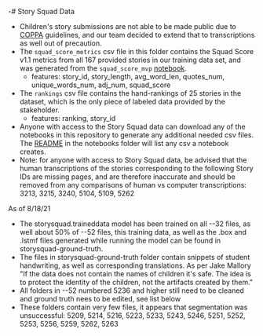 -# Story Squad Data

- Children's story submissions are not able to be made public due to [COPPA](https://www.ecfr.gov/cgi-bin/text-idx?SID=4939e77c77a1a1a08c1cbf905fc4b409&node=16%3A1.0.1.3.36&rgn=div5) guidelines, and our team decided to extend that to transcriptions as well out of precaution. 
- The `squad_score_metrics` csv file in this folder contains the Squad Score v1.1 metrics from all 167 provided stories in our training data set, and was generated from the `squad_score_mvp` [notebook](../notebooks/squad_score_mvp.ipynb). 
   - features: story_id, story_length, avg_word_len, quotes_num, unique_words_num, adj_num, squad_score
- The `rankings` csv file contains the hand-rankings of 25 stories in the dataset, which is the only piece of labeled data provided by the stakeholder.
   - features: ranking, story_id
- Anyone with access to the Story Squad data can download any of the notebooks in this repository to generate any additional needed csv files. The [README](../notebooks) in the notebooks folder will list any csv a notebook creates.
- Note: for anyone with access to Story Squad data, be advised that the human transcriptions of the stories corresponding to the following Story IDs are missing pages, and are therefore inaccurate and should be removed from any comparisons of human vs computer transcriptions: 3213, 3215, 3240, 5104, 5109, 5262

 As of 8/18/21
- The storysquad.traineddata model has been trained on all --32 files, as well about 50% of --52 files, this training data, as well as the .box and .lstmf files generated while running the model can be found in storysquad-ground-truth.
- The files in storysquad-ground-truth folder contain snippets of student handwriting, as well as corresponding translations. As per Jake Mallory "If the data does not contain the names of children it's safe. The idea is to protect the identity of the children, not the artifacts created by them." 
- All folders in --52 numbered 5236 and higher still need to be cleaned and ground truth nees to be edited, see list below
- These folders contain very few files, it appears that segmentation was unsuccessful:
          5209, 5214, 5216, 5223, 5233, 5243, 5246, 5251, 5252, 5253, 5256, 5259, 5262, 5263

